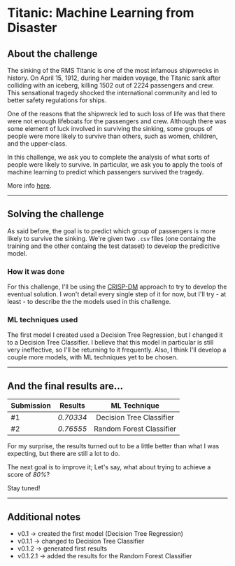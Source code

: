 # Titanic: Machine Learning from Disaster

## About the challenge

The sinking of the RMS Titanic is one of the most infamous shipwrecks in history.  On April 15, 1912, during her maiden voyage, the Titanic sank after colliding with an iceberg, killing 1502 out of 2224 passengers and crew. This sensational tragedy shocked the international community and led to better safety regulations for ships.

One of the reasons that the shipwreck led to such loss of life was that there were not enough lifeboats for the passengers and crew. Although there was some element of luck involved in surviving the sinking, some groups of people were more likely to survive than others, such as women, children, and the upper-class.

In this challenge, we ask you to complete the analysis of what sorts of people were likely to survive. In particular, we ask you to apply the tools of machine learning to predict which passengers survived the tragedy.

More info [here](https://www.kaggle.com/c/titanic).

---

## Solving the challenge

As said before, the goal is to predict which group of passengers is more likely to survive the sinking. We're given two ```.csv``` files (one containg the training and the other containg the test dataset) to develop the predicitive model.

### How it was done

For this challenge, I'll be using the [CRISP-DM](https://en.wikipedia.org/wiki/Cross-industry_standard_process_for_data_mining) approach to try to develop the eventual solution. I won't detail every single step of it for now, but I'll try - at least - to describe the the models used in this challenge.

### ML techniques used

The first model I created used a Decision Tree Regression, but I changed it to a Decision Tree Classifier. I believe  that this model in particular is still very ineffective, so I'll be returning to it frequently. Also, I think I'll develop a couple more models, with ML techniques yet to be chosen.

---

## And the final results are...

| Submission | Results   | ML Technique             |
| :--------- | :-------: | :----------------------: |
| #1         | *0.70334* | Decision Tree Classifier |
| #2         | *0.76555* | Random Forest Classifier |

For my surprise, the results turned out to be a little better than what I was expecting, but there are still a lot to do.

The next goal is to improve it; Let's say, what about trying to achieve a score of *80%*?

Stay tuned!

---

## Additional notes

* v0.1 -> created the first model (Decision Tree Regression)
* v0.1.1 -> changed to Decision Tree Classifier
* v0.1.2 -> generated first results
* v0.1.2.1 -> added the results for the Random Forest Classifier